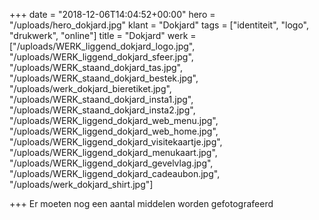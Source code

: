 +++
date = "2018-12-06T14:04:52+00:00"
hero = "/uploads/hero_dokjard.jpg"
klant = "Dokjard"
tags = ["identiteit", "logo", "drukwerk", "online"]
title = "Dokjard"
werk = ["/uploads/WERK_liggend_dokjard_logo.jpg", "/uploads/WERK_liggend_dokjard_sfeer.jpg", "/uploads/WERK_staand_dokjard_tas.jpg", "/uploads/WERK_staand_dokjard_bestek.jpg", "/uploads/werk_dokjard_bieretiket.jpg", "/uploads/WERK_staand_dokjard_insta1.jpg", "/uploads/WERK_staand_dokjard_insta2.jpg", "/uploads/WERK_liggend_dokjard_web_menu.jpg", "/uploads/WERK_liggend_dokjard_web_home.jpg", "/uploads/WERK_liggend_dokjard_visitekaartje.jpg", "/uploads/WERK_liggend_dokjard_menukaart.jpg", "/uploads/WERK_liggend_dokjard_gevelvlag.jpg", "/uploads/WERK_liggend_dokjard_cadeaubon.jpg", "/uploads/werk_dokjard_shirt.jpg"]

+++
Er moeten nog een aantal middelen worden gefotografeerd 